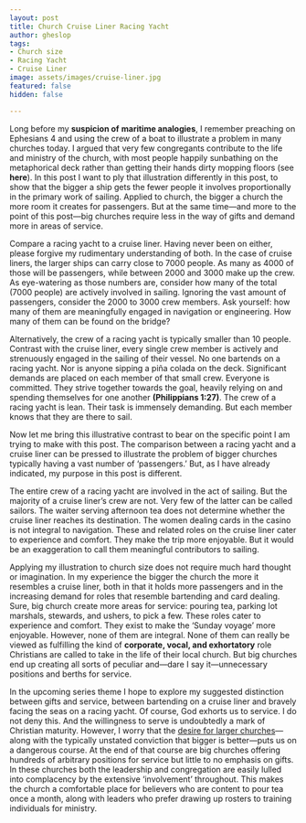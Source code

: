 ```yaml
---
layout: post
title: Church Cruise Liner Racing Yacht
author: gheslop
tags:
- Church size
- Racing Yacht
- Cruise Liner
image: assets/images/cruise-liner.jpg
featured: false
hidden: false

---
```

Long before my **suspicion of** **maritime analogies**, I remember preaching on Ephesians 4 and using the crew of a boat to illustrate a problem in many churches today. I argued that very few congregants contribute to the life and ministry of the church, with most people happily sunbathing on the metaphorical deck rather than getting their hands dirty mopping floors (see **here**). In this post I want to ply that illustration differently in this post, to show that the bigger a ship gets the fewer people it involves proportionally in the primary work of sailing. Applied to church, the bigger a church the more room it creates for passengers. But at the same time—and more to the point of this post—big churches require less in the way of gifts and demand more in areas of service.

Compare a racing yacht to a cruise liner. Having never been on either, please forgive my rudimentary understanding of both. In the case of cruise liners, the larger ships can carry close to 7000 people. As many as 4000 of those will be passengers, while between 2000 and 3000 make up the crew. As eye-watering as those numbers are, consider how many of the total (7000 people) are actively involved in sailing. Ignoring the vast amount of passengers, consider the 2000 to 3000 crew members. Ask yourself: how many of them are meaningfully engaged in navigation or engineering. How many of them can be found on the bridge?

Alternatively, the crew of a racing yacht is typically smaller than 10 people. Contrast with the cruise liner, every single crew member is actively and strenuously engaged in the sailing of their vessel. No one bartends on a racing yacht. Nor is anyone sipping a piña colada on the deck. Significant demands are placed on each member of that small crew. Everyone is committed. They strive together towards the goal, heavily relying on and spending themselves for one another **(Philippians 1:27)**. The crew of a racing yacht is lean. Their task is immensely demanding. But each member knows that they are there to sail.

Now let me bring this illustrative contrast to bear on the specific point I am trying to make with this post. The comparison between a racing yacht and a cruise liner can be pressed to illustrate the problem of bigger churches typically having a vast number of ‘passengers.’ But, as I have already indicated, my purpose in this post is different.

The entire crew of a racing yacht are involved in the act of sailing. But the majority of a cruise liner’s crew are not. Very few of the latter can be called sailors. The waiter serving afternoon tea does not determine whether the cruise liner reaches its destination. The women dealing cards in the casino is not integral to navigation. These and related roles on the cruise liner cater to experience and comfort. They make the trip more enjoyable. But it would be an exaggeration to call them meaningful contributors to sailing.

Applying my illustration to church size does not require much hard thought or imagination. In my experience the bigger the church the more it resembles a cruise liner, both in that it holds more passengers and in the increasing demand for roles that resemble bartending and card dealing. Sure, big church create more areas for service: pouring tea, parking lot marshals, stewards, and ushers, to pick a few. These roles cater to experience and comfort. They exist to make the ‘Sunday voyage’ more enjoyable. However, none of them are integral. None of them can really be viewed as fulfilling the kind of **corporate, vocal, and exhortatory** role Christians are called to take in the life of their local church. But big churches end up creating all sorts of peculiar and—dare I say it—unnecessary positions and berths for service.

In the upcoming series theme I hope to explore my suggested distinction between gifts and service, between bartending on a cruise liner and bravely facing the seas on a racing yacht. Of course, God exhorts us to service. I do not deny this. And the willingness to serve is undoubtedly a mark of Christian maturity. However, I worry that the [desire for larger churches](https://africa.thegospelcoalition.org/article/pastor-why-do-you-want-a-big-church/ "Pastor, Why Do You Want A Big Church?")—along with the typically unstated conviction that bigger is better—puts us on a dangerous course. At the end of that course are big churches offering hundreds of arbitrary positions for service but little to no emphasis on gifts. In these churches both the leadership and congregation are easily lulled into complacency by the extensive ‘involvement’ throughout. This makes the church a comfortable place for believers who are content to pour tea once a month, along with leaders who prefer drawing up rosters to training individuals for ministry.